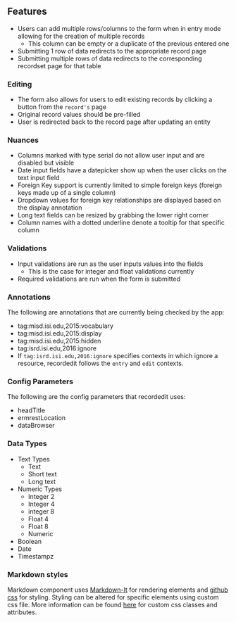 ## Features
* Users can add multiple rows/columns to the form when in entry mode allowing for the creation of multiple records
   * This column can be empty or a duplicate of the previous entered one
* Submitting 1 row of data redirects to the appropriate record page
* Submitting multiple rows of data redirects to the corresponding recordset page for that table

### Editing
* The form also allows for users to edit existing records by clicking a button from the `record's` page
* Original record values should be pre-filled
* User is redirected back to the record page after updating an entity

### Nuances
* Columns marked with type serial do not allow user input and are disabled but visible
* Date input fields have a datepicker show up when the user clicks on the text input field
* Foreign Key support is currently limited to simple foreign keys (foreign keys made up of a single column)
* Dropdown values for foreign key relationships are displayed based on the display annotation
* Long text fields can be resized by grabbing the lower right corner
* Column names with a dotted underline denote a tooltip for that specific column

### Validations
* Input validations are run as the user inputs values into the fields
    * This is the case for integer and float validations currently
* Required validations are run when the form is submitted

### Annotations
The following are annotations that are currently being checked by the app:
* tag:misd.isi.edu,2015:vocabulary
* tag:misd.isi.edu,2015:display
* tag:misd.isi.edu,2015:hidden
* tag:isrd.isi.edu,2016:ignore
 * If `tag:isrd.isi.edu,2016:ignore` specifies contexts in which ignore a resource, recordedit follows the `entry` and `edit` contexts.

### Config Parameters
The following are the config parameters that recordedit uses:
* headTitle
* ermrestLocation
* dataBrowser

### Data Types
* Text Types
    * Text
    * Short text
    * Long text
* Numeric Types
    * Integer 2
    * Integer 4
    * integer 8
    * Float 4
    * Float 8
    * Numeric
* Boolean
* Date
* Timestampz

### Markdown styles
Markdown component uses [Markdown-It](https://github.com/markdown-it/markdown-it) for rendering elements and [github css](https://github.com/sindresorhus/github-markdown-css/blob/gh-pages/github-markdown.css) for styling.
Styling can be altered for specific elements using custom css file. More information can be found [here](https://github.com/informatics-isi-edu/chaise/wiki/Towards-a-style-guide#custom-markdown-styles) for custom css classes and attributes.
